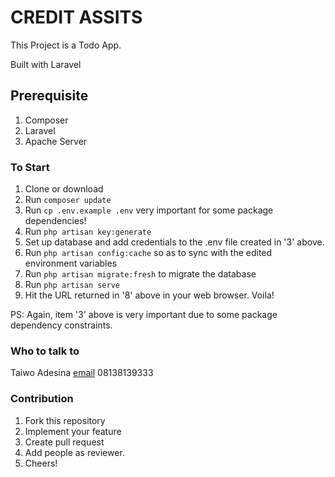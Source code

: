 # CREDIT ASSITS

This Project is a Todo App.

Built with Laravel

## Prerequisite

1. Composer
2. Laravel
3. Apache Server

### To Start

1. Clone or download
2. Run `composer update`
3. Run `cp .env.example .env` very important for some package dependencies!
4. Run `php artisan key:generate`
5. Set up database and add credentials to the .env file created in '3' above.
6. Run `php artisan config:cache` so as to sync with the edited environment variables
7. Run `php artisan migrate:fresh` to migrate the database
8. Run `php artisan serve`
9. Hit the URL returned in '8' above in your web browser. Voila!

PS: Again, item '3' above is very important due to some package dependency constraints.

### Who to talk to

Taiwo Adesina [email](mailto:tolajide74@gmail.com) 08138139333

### Contribution

1. Fork this repository
2. Implement your feature
3. Create pull request
4. Add people as reviewer.
5. Cheers!
